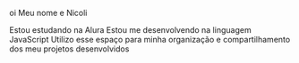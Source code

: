 oi
Meu nome e Nicoli

Estou estudando na Alura
Estou me desenvolvendo na linguagem JavaScript
Utilizo esse espaço para minha organização e compartilhamento dos meu projetos desenvolvidos

<!--
**nicoliin/nicoliin** is a ✨ _special_ ✨ repository because its `README.md` (this file) appears on your GitHub profile.

Here are some ideas to get you started:

- 🔭 I’m currently working on ...
- 🌱 I’m currently learning ...
- 👯 I’m looking to collaborate on ...
- 🤔 I’m looking for help with ...
- 💬 Ask me about ...
- 📫 How to reach me: ...
- 😄 Pronouns: ...
- ⚡ Fun fact: ...
-->
